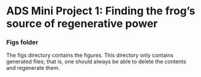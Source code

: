 # ADS Mini Project 1: Finding the frog’s source of regenerative power
### Figs folder

The figs directory contains the figures. This directory only contains generated files; that is, one should always be able to delete the contents and regenerate them.
